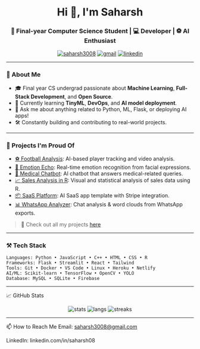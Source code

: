 <h1 align="center">Hi 👋, I'm Saharsh</h1>
<h3 align="center">🚀 Final-year Computer Science Student | 💻 Developer | ⚽ AI Enthusiast</h3>

<p align="center">
  <a href="https://github.com/saharsh3008"><img src="https://komarev.com/ghpvc/?username=saharsh3008&label=Profile%20views&color=0e75b6&style=flat" alt="saharsh3008" /></a>
  <a href="mailto:saharsh3008@gmail.com"><img src="https://img.shields.io/badge/-Gmail-D14836?style=flat&logo=gmail&logoColor=white" alt="gmail" /></a>
  <a href="https://linkedin.com/in/saharsh3008"><img src="https://img.shields.io/badge/-LinkedIn-blue?style=flat&logo=linkedin" alt="linkedin" /></a>
</p>

---

### 🌟 About Me
- 🎓 Final year CS undergrad passionate about **Machine Learning**, **Full-Stack Development**, and **Open Source**.
- 🧠 Currently learning **TinyML**, **DevOps**, and **AI model deployment**.
- 💬 Ask me about anything related to Python, ML, Flask, or deploying AI apps!
- 🛠️ Constantly building and contributing to real-world projects.

---

### 🧩 Projects I'm Proud Of

- [⚽ Football Analysis](https://github.com/abdullahtarek/football_analysis): AI-based player tracking and video analysis.
- [🧠 Emotion Echo](https://github.com/saharsh3008/emotion-echo): Real-time emotion recognition from facial expressions.
- [💊 Medical Chatbot](https://github.com/saharsh3008/medical-chatbot): AI chatbot that answers medical-related queries.
- [📈 Sales Analysis in R](https://github.com/saharsh3008/sales-analysis-by-R): Visual and statistical analysis of sales data using R.
- [📦 SaaS Platform](https://github.com/saharsh3008/Saas): AI SaaS app template with Stripe integration.
- [📊 WhatsApp Analyzer](https://github.com/saharsh3008/whatsapp-analyzer): Chat analysis & word clouds from WhatsApp exports.

> 🔗 Check out all my projects [here](https://github.com/saharsh3008?tab=repositories)

---

### ⚒️ Tech Stack

```text
Languages: Python • JavaScript • C++ • HTML • CSS • R  
Frameworks: Flask • Streamlit • React • Tailwind  
Tools: Git • Docker • VS Code • Linux • Heroku • Netlify  
AI/ML: Scikit-learn • TensorFlow • OpenCV • YOLO  
Database: MySQL • SQLite • Firebase
```
---

📈 GitHub Stats
<p align="center"> 
<img src="https://github-readme-stats.vercel.app/api?username=saharsh3008&show_icons=true&theme=radical" alt="stats" /> 
<img src="https://github-readme-stats.vercel.app/api/top-langs/?username=saharsh3008&layout=compact&theme=radical" alt="langs" />
<img src="https://github-readme-streak-stats.herokuapp.com/?user=saharsh3008&theme=dark" alt="streaks" />
</p>

---

📫 How to Reach Me
Email: saharsh3008@gmail.com

LinkedIn: linkedin.com/in/saharsh08

